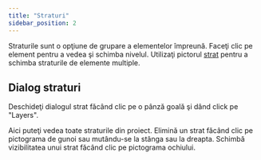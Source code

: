 ```yaml
---
title: "Straturi"
sidebar_position: 2
---
```


Straturile sunt o opţiune de grupare a elementelor împreună. Faceţi clic pe element pentru a vedea şi schimba nivelul. Utilizaţi pictorul [strat](tools/layer.md) pentru a schimba straturile de elemente multiple.

## Dialog straturi

Deschideţi dialogul strat făcând clic pe o pânză goală şi dând click pe "Layers".

Aici puteţi vedea toate straturile din proiect. Elimină un strat făcând clic pe pictograma de gunoi sau mutându-se la stânga sau la dreapta. Schimbă vizibilitatea unui strat făcând clic pe pictograma ochiului.
